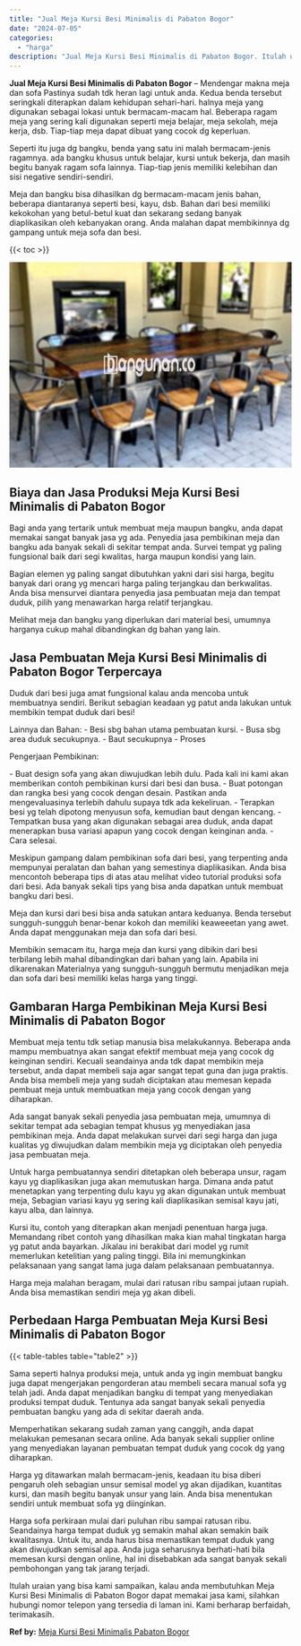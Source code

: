 ```yaml
---
title: "Jual Meja Kursi Besi Minimalis di Pabaton Bogor"
date: "2024-07-05"
categories: 
  - "harga"
description: "Jual Meja Kursi Besi Minimalis di Pabaton Bogor. Itulah uraian yang bisa kami sampaikan, kalau anda membutuhkan Meja Kursi Besi Minimalis di Pabaton Bogor da..."
---
```


**Jual Meja Kursi Besi Minimalis di Pabaton Bogor** – Mendengar makna meja dan sofa Pastinya sudah tdk heran lagi untuk anda. Kedua benda tersebut seringkali diterapkan dalam kehidupan sehari-hari. halnya meja yang digunakan sebagai lokasi untuk bermacam-macam hal. Beberapa ragam meja yang sering kali digunakan seperti meja belajar, meja sekolah, meja kerja, dsb. Tiap-tiap meja dapat dibuat yang cocok dg keperluan.

Seperti itu juga dg bangku, benda yang satu ini malah bermacam-jenis ragamnya. ada bangku khusus untuk belajar, kursi untuk bekerja, dan masih begitu banyak ragam sofa lainnya. Tiap-tiap jenis memiliki kelebihan dan sisi negative sendiri-sendiri.

Meja dan bangku bisa dihasilkan dg bermacam-macam jenis bahan, beberapa diantaranya seperti besi, kayu, dsb. Bahan dari besi memiliki kekokohan yang betul-betul kuat dan sekarang sedang banyak diaplikasikan oleh kebanyakan orang. Anda malahan dapat membikinnya dg gampang untuk meja sofa dan besi.

{{< toc >}}

![Jual Meja Kursi Besi Minimalis di Pabaton Bogor](/images/jual-meja-besi-murah09.png)

## Biaya dan Jasa Produksi Meja Kursi Besi Minimalis di Pabaton Bogor

Bagi anda yang tertarik untuk membuat meja maupun bangku, anda dapat memakai sangat banyak jasa yg ada. Penyedia jasa pembikinan meja dan bangku ada banyak sekali di sekitar tempat anda. Survei tempat yg paling fungsional baik dari segi kwalitas, harga maupun kondisi yang lain.

Bagian elemen yg paling sangat dibutuhkan yakni dari sisi harga, begitu banyak dari orang yg mencari harga paling terjangkau dan berkwalitas. Anda bisa mensurvei diantara penyedia jasa pembuatan meja dan tempat duduk, pilih yang menawarkan harga relatif terjangkau.

Melihat meja dan bangku yang diperlukan dari material besi, umumnya harganya cukup mahal dibandingkan dg bahan yang lain.

## Jasa Pembuatan Meja Kursi Besi Minimalis di Pabaton Bogor Terpercaya

Duduk dari besi juga amat fungsional kalau anda mencoba untuk membuatnya sendiri. Berikut sebagian keadaan yg patut anda lakukan untuk membikin tempat duduk dari besi!

Lainnya dan Bahan: - Besi sbg bahan utama pembuatan kursi. - Busa sbg area duduk secukupnya. - Baut secukupnya - Proses

Pengerjaan Pembikinan:

\- Buat design sofa yang akan diwujudkan lebih dulu. Pada kali ini kami akan memberikan contoh pembikinan kursi dari besi dan busa. - Buat potongan dan rangka besi yang cocok dengan desain. Pastikan anda mengevaluasinya terlebih dahulu supaya tdk ada kekeliruan. - Terapkan besi yg telah dipotong menyusun sofa, kemudian baut dengan kencang. - Tempatkan busa yang akan digunakan sebagai area duduk, anda dapat menerapkan busa variasi apapun yang cocok dengan keinginan anda. - Cara selesai.

Meskipun gampang dalam pembikinan sofa dari besi, yang terpenting anda mempunyai peralatan dan bahan yang semestinya diaplikasikan. Anda bisa mencontoh beberapa tips di atas atau melihat video tutorial produksi sofa dari besi. Ada banyak sekali tips yang bisa anda dapatkan untuk membuat bangku dari besi.

Meja dan kursi dari besi bisa anda satukan antara keduanya. Benda tersebut sungguh-sungguh benar-benar kokoh dan memiliki keaweeetan yang awet. Anda dapat menggunakan meja dan sofa dari besi.

Membikin semacam itu, harga meja dan kursi yang dibikin dari besi terbilang lebih mahal dibandingkan dari bahan yang lain. Apabila ini dikarenakan Materialnya yang sungguh-sungguh bermutu menjadikan meja dan sofa dari besi memiliki kelas harga yang tinggi.

## Gambaran Harga Pembikinan Meja Kursi Besi Minimalis di Pabaton Bogor

Membuat meja tentu tdk setiap manusia bisa melakukannya. Beberapa anda mampu membuatnya akan sangat efektif membuat meja yang cocok dg keinginan sendiri. Kecuali seandainya anda tdk dapat membikin meja tersebut, anda dapat membeli saja agar sangat tepat guna dan juga praktis. Anda bisa membeli meja yang sudah diciptakan atau memesan kepada pembuat meja untuk membuatkan meja yang cocok dengan yang diharapkan.

Ada sangat banyak sekali penyedia jasa pembuatan meja, umumnya di sekitar tempat ada sebagian tempat khusus yg menyediakan jasa pembikinan meja. Anda dapat melakukan survei dari segi harga dan juga kualitas yg diwujudkan dalam membikin meja yg diciptakan oleh penyedia jasa pembuatan meja.

Untuk harga pembuatannya sendiri ditetapkan oleh beberapa unsur, ragam kayu yg diaplikasikan juga akan memutuskan harga. Dimana anda patut menetapkan yang terpenting dulu kayu yg akan digunakan untuk membuat meja, Sebagian variasi kayu yg sering kali diaplikasikan semisal kayu jati, kayu alba, dan lainnya.

Kursi itu, contoh yang diterapkan akan menjadi penentuan harga juga. Memandang ribet contoh yang dihasilkan maka kian mahal tingkatan harga yg patut anda bayarkan. Jikalau ini berakibat dari model yg rumit memerlukan ketelitian yang paling tinggi. Bila ini memungkinkan pelaksanaan yang sangat lama juga dalam pelaksanaan pembuatannya.

Harga meja malahan beragam, mulai dari ratusan ribu sampai jutaan rupiah. Anda bisa memastikan sendiri meja yg akan dibeli.

## Perbedaan Harga Pembuatan Meja Kursi Besi Minimalis di Pabaton Bogor

{{< table-tables table="table2" >}}

Sama seperti halnya produksi meja, untuk anda yg ingin membuat bangku juga dapat mengerjakan pengorderan atau membeli secara manual sofa yg telah jadi. Anda dapat menjadikan bangku di tempat yang menyediakan produksi tempat duduk. Tentunya ada sangat banyak sekali penyedia pembuatan bangku yang ada di sekitar daerah anda.

Memperhatikan sekarang sudah zaman yang canggih, anda dapat melakukan pemesanan secara online. Ada banyak sekali supplier online yang menyediakan layanan pembuatan tempat duduk yang cocok dg yang diharapkan.

Harga yg ditawarkan malah bermacam-jenis, keadaan itu bisa diberi pengaruh oleh sebagian unsur semisal model yg akan dijadikan, kuantitas kursi, dan masih begitu banyak unsur yang lain. Anda bisa menentukan sendiri untuk membuat sofa yg diinginkan.

Harga sofa perkiraan mulai dari puluhan ribu sampai ratusan ribu. Seandainya harga tempat duduk yg semakin mahal akan semakin baik kwalitasnya. Untuk itu, anda harus bisa memastikan tempat duduk yang akan diwujudkan semisal apa. Anda juga seharusnya berhati-hati bila memesan kursi dengan online, hal ini disebabkan ada sangat banyak sekali pembohongan yang tak jarang terjadi.

Itulah uraian yang bisa kami sampaikan, kalau anda membutuhkan Meja Kursi Besi Minimalis di Pabaton Bogor dapat memakai jasa kami, silahkan hubungi nomor telepon yang tersedia di laman ini. Kami berharap berfaidah, terimakasih.

**Ref by:** [Meja Kursi Besi Minimalis Pabaton Bogor](https://id.wikipedia.org/wiki/Meja)
